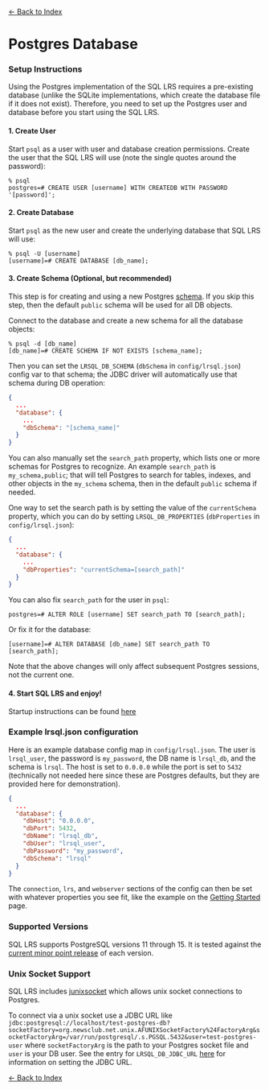 [<- Back to Index](index.md)

# Postgres Database

### Setup Instructions

Using the Postgres implementation of the SQL LRS requires a pre-existing database (unlike the SQLite implementations, which create the database file if it does not exist). Therefore, you need to set up the Postgres user and database before you start using the SQL LRS.

#### 1. Create User

Start `psql` as a user with user and database creation permissions. Create the user that the SQL LRS will use (note the single quotes around the password):

```
% psql
postgres=# CREATE USER [username] WITH CREATEDB WITH PASSWORD '[password]';
```

#### 2. Create Database

Start `psql` as the new user and create the underlying database that SQL LRS will use:

```
% psql -U [username]
[username]=# CREATE DATABASE [db_name];
```

#### 3. Create Schema (Optional, but recommended)

This step is for creating and using a new Postgres [schema](https://www.postgresql.org/docs/13/ddl-schemas.html). If you skip this step, then the default `public` schema will be used for all DB objects.

Connect to the database and create a new schema for all the database objects:

```
% psql -d [db_name]
[db_name]=# CREATE SCHEMA IF NOT EXISTS [schema_name];
```

Then you can set the `LRSQL_DB_SCHEMA` (`dbSchema` in `config/lrsql.json`) config var to that schema; the JDBC driver will automatically use that schema during DB operation:

```json
{
  ...
  "database": {
    ...
    "dbSchema": "[schema_name]"
  }
}
```

You can also manually set the `search_path` property, which lists one or more schemas for Postgres to recognize. An example `search_path` is `my_schema,public`; that will tell Postgres to search for tables, indexes, and other objects in the `my_schema` schema, then in the default `public` schema if needed.

One way to set the search path is by setting the value of the `currentSchema` property, which you can do by setting `LRSQL_DB_PROPERTIES` (`dbProperties` in `config/lrsql.json`):

```json
{
  ...
  "database": {
    ...
    "dbProperties": "currentSchema=[search_path]"
  }
}
```

You can also fix `search_path` for the user in `psql`:

```
postgres=# ALTER ROLE [username] SET search_path TO [search_path];
```

Or fix it for the database:

```
[username]=# ALTER DATABASE [db_name] SET search_path TO [search_path];
```

Note that the above changes will only affect subsequent Postgres sessions, not the current one.

#### 4. Start SQL LRS and enjoy!

Startup instructions can be found [here](startup.md)

### Example lrsql.json configuration

Here is an example database config map in `config/lrsql.json`. The user is `lrsql_user`, the password is `my_password`, the DB name is `lrsql_db`, and the schema is `lrsql`. The host is set to `0.0.0.0` while the port is set to `5432` (technically not needed here since these are Postgres defaults, but they are provided here for demonstration).

```json
{
  ...
  "database": {
    "dbHost": "0.0.0.0",
    "dbPort": 5432,
    "dbName": "lrsql_db",
    "dbUser": "lrsql_user",
    "dbPassword": "my_password",
    "dbSchema": "lrsql"
  }
}
```

The `connection`, `lrs`, and `webserver` sections of the config can then be set with whatever properties you see fit, like the example on the [Getting Started](startup.md) page.

### Supported Versions

SQL LRS supports PostgreSQL versions 11 through 15. It is tested against the [current minor point release](https://www.postgresql.org/support/versioning/) of each version.

### Unix Socket Support

SQL LRS includes [junixsocket](https://github.com/kohlschutter/junixsocket) which allows unix socket connections to Postgres.

To connect via a unix socket use a JDBC URL like `jdbc:postgresql://localhost/test-postgres-db?socketFactory=org.newsclub.net.unix.AFUNIXSocketFactory%24FactoryArg&socketFactoryArg=/var/run/postgresql/.s.PGSQL.5432&user=test-postgres-user` where `socketFactoryArg` is the path to your Postgres socket file and `user` is your DB user. See the entry for `LRSQL_DB_JDBC_URL` [here](env_vars.md) for information on setting the JDBC URL.

[<- Back to Index](index.md)
